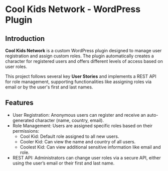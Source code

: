 # Cool Kids Network - WordPress Plugin
## Introduction
**Cool Kids Network** is a custom WordPress plugin designed to manage user registration and assign custom roles. The plugin automatically creates a character for registered users and offers different levels of access based on user roles.

This project follows several key **User Stories** and implements a REST API for role management, supporting functionalities like assigning roles via email or by the user's first and last names.

## Features
- User Registration: Anonymous users can register and receive an auto-generated character (name, country, email).
- Role Management: Users are assigned specific roles based on their permissions:
  - Cool Kid: Default role assigned to all new users.
  - Cooler Kid: Can view the name and country of all users.
  - Coolest Kid: Can view additional sensitive information like email and role.
- REST API: Administrators can change user roles via a secure API, either using the user’s email or their first and last name.
